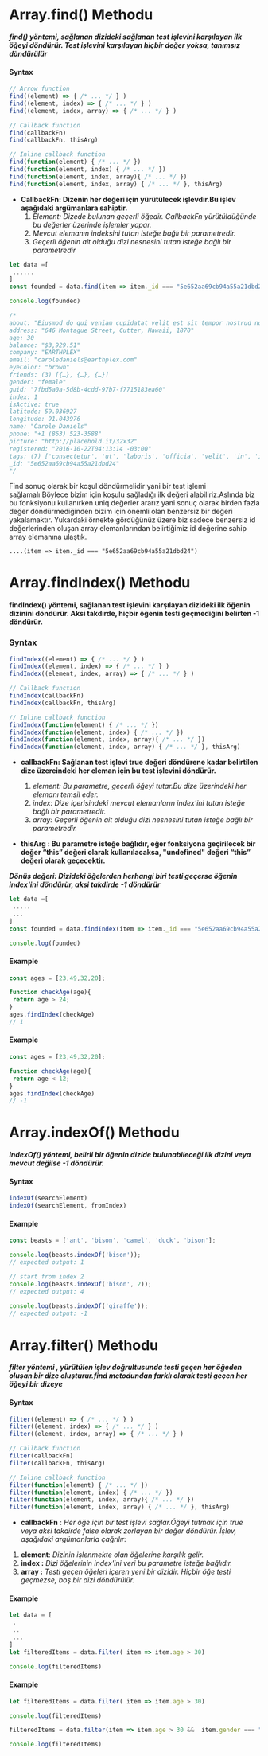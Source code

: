 # **Array.find() Methodu**

***find() yöntemi, sağlanan dizideki sağlanan test işlevini karşılayan ilk öğeyi döndürür. Test işlevini karşılayan hiçbir değer yoksa, tanımsız döndürülür***

#### Syntax

``` Javascript
// Arrow function
find((element) => { /* ... */ } )
find((element, index) => { /* ... */ } )
find((element, index, array) => { /* ... */ } )

// Callback function
find(callbackFn)
find(callbackFn, thisArg)

// Inline callback function
find(function(element) { /* ... */ })
find(function(element, index) { /* ... */ })
find(function(element, index, array){ /* ... */ })
find(function(element, index, array) { /* ... */ }, thisArg)

```
* **CallbackFn: Dizenin her değeri için yürütülecek işlevdir.Bu işlev aşağıdaki argümanlara sahiptir.**
  1. *Element: Dizede bulunan geçerli öğedir. CallbackFn yürütüldüğünde bu değerler üzerinde işlemler yapar.*
  2. *Mevcut elemanın indeksini tutan isteğe bağlı bir parametredir.*
  3. *Geçerli öğenin ait olduğu dizi nesnesini tutan isteğe bağlı bir parametredir*

```Javascript
let data =[
 ......
]
const founded = data.find(item => item._id === "5e652aa69cb94a55a21dbd24")

console.log(founded)

/*
about: "Eiusmod do qui veniam cupidatat velit est sit tempor nostrud nostrud tempor magna. Et officia velit excepteur dolor adipisicing adipisicing cupidatat voluptate et exercitation. Sint magna sit nisi laborum sunt dolore velit irure in proident. Veniam dolore amet amet dolor ullamco cupidatat Lorem.\r\n"
address: "646 Montague Street, Cutter, Hawaii, 1870"
age: 30
balance: "$3,929.51"
company: "EARTHPLEX"
email: "caroledaniels@earthplex.com"
eyeColor: "brown"
friends: (3) [{…}, {…}, {…}]
gender: "female"
guid: "7fbd5a0a-5d8b-4cdd-97b7-f7715183ea60"
index: 1
isActive: true
latitude: 59.036927
longitude: 91.043976
name: "Carole Daniels"
phone: "+1 (863) 523-3588"
picture: "http://placehold.it/32x32"
registered: "2016-10-22T04:13:14 -03:00"
tags: (7) ['consectetur', 'ut', 'laboris', 'officia', 'velit', 'in', 'in']
_id: "5e652aa69cb94a55a21dbd24"
*/
```

Find sonuç olarak bir koşul döndürmelidir yani bir test işlemi sağlamalı.Böylece bizim için koşulu sağladığı ilk değeri alabiliriz.Aslında biz bu fonksiyonu kullanırken uniq değerler ararız yani sonuç olarak birden fazla değer döndürmediğinden bizim için önemli olan benzersiz bir değeri yakalamaktır. Yukardaki örnekte gördüğünüz üzere biz sadece benzersiz id değerlerinden oluşan array elemanlarından belirtiğimiz id değerine sahip array elemanına ulaştık.

```
....(item => item._id === "5e652aa69cb94a55a21dbd24")
```

# **Array.findIndex() Methodu**

**findIndex() yöntemi, sağlanan test işlevini karşılayan dizideki ilk öğenin dizinini döndürür. Aksi takdirde, hiçbir öğenin testi geçmediğini belirten -1 döndürür.**

### Syntax
```Javascript
findIndex((element) => { /* ... */ } )
findIndex((element, index) => { /* ... */ } )
findIndex((element, index, array) => { /* ... */ } )

// Callback function
findIndex(callbackFn)
findIndex(callbackFn, thisArg)

// Inline callback function
findIndex(function(element) { /* ... */ })
findIndex(function(element, index) { /* ... */ })
findIndex(function(element, index, array){ /* ... */ })
findIndex(function(element, index, array) { /* ... */ }, thisArg)
```
* **callbackFn: Sağlanan test işlevi true değeri döndürene kadar belirtilen dize üzereindeki her eleman için bu test işlevini döndürür.**

  1. *element: Bu parametre, geçerli öğeyi tutar.Bu dize üzerindeki her elemanı temsil eder.*
  2. *index: Dize içerisindeki mevcut elemanların index'ini tutan isteğe bağlı bir parametredir.*
  3. *array: Geçerli öğenin ait olduğu dizi nesnesini tutan isteğe bağlı bir parametredir.*

* **thisArg : Bu parametre isteğe bağlıdır, eğer fonksiyona geçirilecek bir değer “this” değeri olarak kullanılacaksa, "undefined" değeri “this” değeri olarak geçecektir.**

***Dönüş değeri: Dizideki öğelerden herhangi biri testi geçerse öğenin index'ini döndürür, aksi takdirde -1 döndürür***

``` Javascript
let data =[
 .....
 ...
]
const founded = data.findIndex(item => item._id === "5e652aa69cb94a55a21dbd24")

console.log(founded)
```
#### Example 

```Javascript
const ages = [23,49,32,20];

function checkAge(age){
 return age > 24;
}
ages.findIndex(checkAge)
// 1
```

#### Example
```Javascript
const ages = [23,49,32,20];

function checkAge(age){
 return age < 12;
}
ages.findIndex(checkAge)
// -1
```
# **Array.indexOf() Methodu**

***indexOf() yöntemi, belirli bir öğenin dizide bulunabileceği ilk dizini veya mevcut değilse -1  döndürür.***

#### Syntax

```Javascript
indexOf(searchElement)
indexOf(searchElement, fromIndex)
```

#### Example
```Javascript
const beasts = ['ant', 'bison', 'camel', 'duck', 'bison'];

console.log(beasts.indexOf('bison'));
// expected output: 1

// start from index 2
console.log(beasts.indexOf('bison', 2));
// expected output: 4

console.log(beasts.indexOf('giraffe'));
// expected output: -1

```
# **Array.filter() Methodu**

***filter yöntemi , yürütülen işlev doğrultusunda testi geçen her öğeden oluşan bir dize oluşturur.find metodundan farklı olarak testi geçen her öğeyi bir dizeye***

#### Syntax
``` Javascript
filter((element) => { /* ... */ } )
filter((element, index) => { /* ... */ } )
filter((element, index, array) => { /* ... */ } )

// Callback function
filter(callbackFn)
filter(callbackFn, thisArg)

// Inline callback function
filter(function(element) { /* ... */ })
filter(function(element, index) { /* ... */ })
filter(function(element, index, array){ /* ... */ })
filter(function(element, index, array) { /* ... */ }, thisArg)
```
* **callbackFn** : *Her öğe için bir test işlevi sağlar.Öğeyi tutmak için true veya aksi takdirde false olarak zorlayan bir değer döndürür. İşlev, aşağıdaki argümanlarla çağrılır:*
 1. **element**: *Dizinin işlenmekte olan öğelerine karşılık gelir.*
 2. **index :** *Dizi öğelerinin index'ini veri bu parametre isteğe bağlıdır.*
 3. **array :** *Testi geçen öğeleri içeren yeni bir dizidir. Hiçbir öğe testi geçmezse, boş bir dizi döndürülür.*

 #### Example

 ```javascript
 let data = [
  .
  ..
  ...
 ]
 let filteredItems = data.filter( item => item.age > 30)

 console.log(filteredItems)
 ```

 #### Example
 ```javascript
 let filteredItems = data.filter( item => item.age > 30)

 console.log(filteredItems)

 filteredItems = data.filter(item => item.age > 30 &&  item.gender === "female")
 
 console.log(filteredItems)
 ```